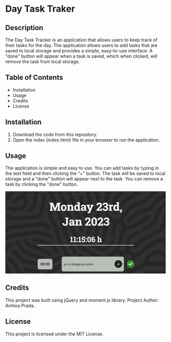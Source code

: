 # Day Task Traker

## Description
The Day Task Tracker is an application that allows users to keep track of their tasks for the day. The application allows users to add tasks that are saved to local storage and provides a simple, easy-to-use interface. A "done" button will appear when a task is saved, which when clicked, will remove the task from local storage.

## Table of Contents
- Installation
- Usage
- Credits
- License

## Installation
1. Download the code from this repository.
2. Open the index (index.html) file in your browser to run the application.

## Usage
The application is simple and easy to use. You can add tasks by typing in the text field and then clicking the "+" button. The task will be saved to local storage and a "done" button will appear next to the task. You can remove a task by clicking the "done" button.

<img src="./img/header-dayTT.png">

## Credits
This project was built using jQuery and moment.js library. Project Author: Ainhoa Prada.

## License
This project is licensed under the MIT License.

